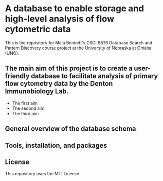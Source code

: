 # A database to enable storage and high-level analysis of flow cytometric data

This is the repository for Maia Bennett's CSCI 8876 Database Search and Pattern Discovery course project at the University of Nebraska at Omaha (UNO). 

## The main aim of this project is to create a user-friendly database to facilitate analysis of primary flow cytometry data by the Denton Immunobiology Lab. 
- The first aim
- The second aim
- The third aim

## General overview of the database schema

## Tools, installation, and packages

## License
This repository uses the MIT License. 

